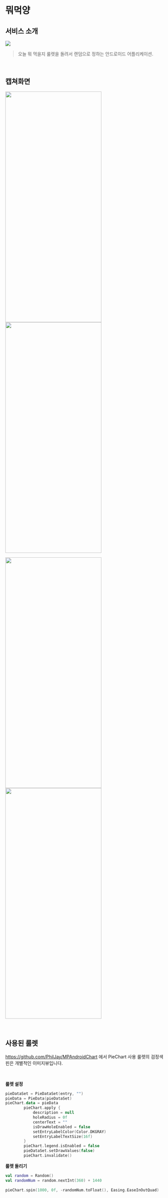 # 뭐먹양

## 서비스 소개
<img src = "https://user-images.githubusercontent.com/41279544/119467155-3bb34500-bd80-11eb-9af6-9eb32ce4ef22.PNG">

> 오늘 뭐 먹을지 룰렛을 돌려서 랜덤으로 정하는 안드로이드 어플리케이션.

<br>

## 캡쳐화면
<img src = "https://user-images.githubusercontent.com/41279544/119465400-96e43800-bd7e-11eb-9af1-103dadbad7d0.jpg" width="300" height="720"><img src = "https://user-images.githubusercontent.com/41279544/119465437-9fd50980-bd7e-11eb-8298-0cabe10f0377.jpg" width="300" height="720">

<img src = "https://user-images.githubusercontent.com/41279544/119465446-a19ecd00-bd7e-11eb-91a3-87e8d0cd47b0.jpg" width="300" height="720"><img src = "https://user-images.githubusercontent.com/41279544/119465421-9c418280-bd7e-11eb-9668-5b1d20d1c4b1.jpg" width="300" height="720">

<br>

## 사용된 룰렛

https://github.com/PhilJay/MPAndroidChart  에서 PieChart 사용
룰렛의 검정색 핀은 개별적인 이미지뷰입니다. 

<br>

**룰렛 설정**
```Kotlin
pieDataSet = PieDataSet(entry, "")
pieData = PieData(pieDataSet)
pieChart.data = pieData
        pieChart.apply {
            description = null
            holeRadius = 0f
            centerText = ""
            isDrawHoleEnabled = false
            setEntryLabelColor(Color.DKGRAY)
            setEntryLabelTextSize(16f)
        }
        pieChart.legend.isEnabled = false
        pieDataSet.setDrawValues(false)
        pieChart.invalidate()
```

**룰렛 돌리기**
```Kotlin
val random = Random()
val randomNum = random.nextInt(360) + 1440
        
pieChart.spin(1000, 0f, -randomNum.toFloat(), Easing.EaseInOutQuad)
```

<br>

